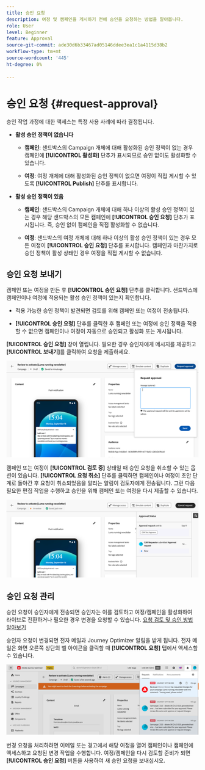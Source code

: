 ```yaml
---
title: 승인 요청
description: 여정 및 캠페인을 게시하기 전에 승인을 요청하는 방법을 알아봅니다.
role: User
level: Beginner
feature: Approval
source-git-commit: ade30d6b33467ad05146ddee3ea1c1a4115d38b2
workflow-type: tm+mt
source-wordcount: '445'
ht-degree: 0%

---
```



# 승인 요청 {#request-approval}

승인 작업 과정에 대한 액세스는 특정 사용 사례에 따라 결정됩니다.

* **활성 승인 정책이 없습니다**

   * **캠페인**: 샌드박스의 Campaign 개체에 대해 활성화된 승인 정책이 없는 경우 캠페인에 **[!UICONTROL 활성화]** 단추가 표시되므로 승인 없이도 활성화할 수 있습니다.

   * **여정**: 여정 개체에 대해 활성화된 승인 정책이 없으면 여정이 직접 게시할 수 있도록 **[!UICONTROL Publish]** 단추를 표시합니다.

* **활성 승인 정책이 있음**

   * **캠페인**: 샌드박스의 Campaign 개체에 대해 하나 이상의 활성 승인 정책이 있는 경우 해당 샌드박스의 모든 캠페인에 **[!UICONTROL 승인 요청]** 단추가 표시됩니다. 즉, 승인 없이 캠페인을 직접 활성화할 수 없습니다.

   * **여정**: 샌드박스의 여정 개체에 대해 하나 이상의 활성 승인 정책이 있는 경우 모든 여정이 **[!UICONTROL 승인 요청]** 단추를 표시합니다. 캠페인과 마찬가지로 승인 정책이 활성 상태인 경우 여정을 직접 게시할 수 없습니다.

## 승인 요청 보내기

캠페인 또는 여정을 만든 후 **[!UICONTROL 승인 요청]** 단추를 클릭합니다. 샌드박스에 캠페인이나 여정에 적용되는 활성 승인 정책이 있는지 확인합니다.

* 적용 가능한 승인 정책이 발견되면 검토를 위해 캠페인 또는 여정이 전송됩니다.

* **[!UICONTROL 승인 요청]** 단추를 클릭한 후 캠페인 또는 여정에 승인 정책을 적용할 수 없으면 캠페인이나 여정이 자동으로 승인되고 활성화 또는 게시됩니다.

**[!UICONTROL 승인 요청]** 창이 열립니다. 필요한 경우 승인자에게 메시지를 제공하고 **[!UICONTROL 보내기]**&#x200B;를 클릭하여 요청을 제출하세요.

![](assets/approval-request.png)

캠페인 또는 여정이 **[!UICONTROL 검토 중]** 상태일 때 승인 요청을 취소할 수 있는 옵션이 있습니다. **[!UICONTROL 요청 취소]** 단추를 클릭하면 캠페인이나 여정이 초안 단계로 돌아간 후 요청이 취소되었음을 알리는 알림이 검토자에게 전송됩니다. 그런 다음 필요한 편집 작업을 수행하고 승인을 위해 캠페인 또는 여정을 다시 제출할 수 있습니다.

![](assets/approval-cancel.png)

## 승인 요청 관리

승인 요청이 승인자에게 전송되면 승인자는 이를 검토하고 여정/캠페인을 활성화하여 라이브로 전환하거나 필요한 경우 변경을 요청할 수 있습니다. [요청 검토 및 승인 방법 알아보기](review-approve-request.md)

승인자 요청이 변경되면 전자 메일과 Journey Optimizer 알림을 받게 됩니다. 전자 메일은 화면 오른쪽 상단의 벨 아이콘을 클릭할 때 **[!UICONTROL 요청]** 탭에서 액세스할 수 있습니다.

![](assets/changes-requested.png)

변경 요청을 처리하려면 이메일 또는 경고에서 해당 여정을 열어 캠페인이나 캠페인에 액세스하고 요청된 변경 작업을 수행합니다. 여정/캠페인을 다시 검토할 준비가 되면 **[!UICONTROL 승인 요청]** 버튼을 사용하여 새 승인 요청을 보내십시오.



